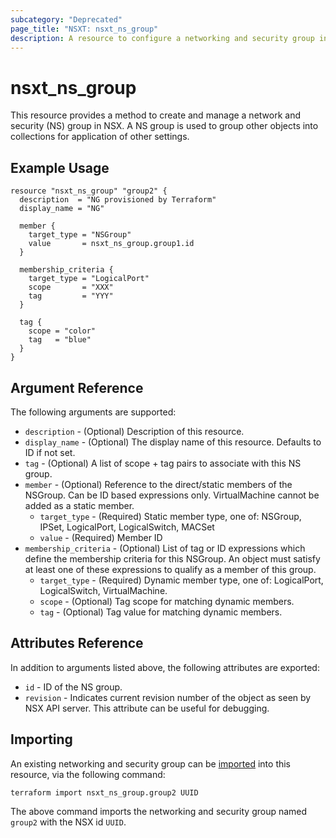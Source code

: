 ```yaml
---
subcategory: "Deprecated"
page_title: "NSXT: nsxt_ns_group"
description: A resource to configure a networking and security group in NSX.
---
```


# nsxt_ns_group

This resource provides a method to create and manage a network and security (NS) group in NSX. A NS group is used to group other objects into collections for application of other settings.

## Example Usage

```hcl
resource "nsxt_ns_group" "group2" {
  description  = "NG provisioned by Terraform"
  display_name = "NG"

  member {
    target_type = "NSGroup"
    value       = nsxt_ns_group.group1.id
  }

  membership_criteria {
    target_type = "LogicalPort"
    scope       = "XXX"
    tag         = "YYY"
  }

  tag {
    scope = "color"
    tag   = "blue"
  }
}
```

## Argument Reference

The following arguments are supported:

* `description` - (Optional) Description of this resource.
* `display_name` - (Optional) The display name of this resource. Defaults to ID if not set.
* `tag` - (Optional) A list of scope + tag pairs to associate with this NS group.
* `member` - (Optional) Reference to the direct/static members of the NSGroup. Can be ID based expressions only. VirtualMachine cannot be added as a static member.
  * `target_type` - (Required) Static member type, one of: NSGroup, IPSet, LogicalPort, LogicalSwitch, MACSet
  * `value` - (Required) Member ID
* `membership_criteria` - (Optional) List of tag or ID expressions which define the membership criteria for this NSGroup. An object must satisfy at least one of these expressions to qualify as a member of this group.
  * `target_type` - (Required) Dynamic member type, one of: LogicalPort, LogicalSwitch, VirtualMachine.
  * `scope` - (Optional) Tag scope for matching dynamic members.
  * `tag` - (Optional) Tag value for matching dynamic members.

## Attributes Reference

In addition to arguments listed above, the following attributes are exported:

* `id` - ID of the NS group.
* `revision` - Indicates current revision number of the object as seen by NSX API server. This attribute can be useful for debugging.

## Importing

An existing networking and security group can be [imported][docs-import] into this resource, via the following command:

[docs-import]: https://developer.hashicorp.com/terraform/cli/import

```shell
terraform import nsxt_ns_group.group2 UUID
```

The above command imports the networking and security group named `group2` with the NSX id `UUID`.
